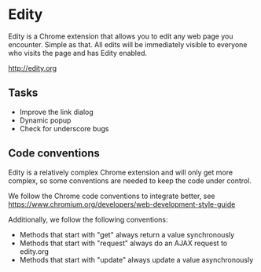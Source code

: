 # Edity

Edity is a Chrome extension that allows you to edit any web page you encounter. Simple as that. All edits will be immediately visible to everyone who visits the page and has Edity enabled.

http://edity.org

## Tasks
* Improve the link dialog
* Dynamic popup
* Check for underscore bugs

## Code conventions
Edity is a relatively complex Chrome extension and will only get more complex, so some conventions are needed to keep the code under control.

We follow the Chrome code conventions to integrate better, see https://www.chromium.org/developers/web-development-style-guide

Additionally, we follow the following conventions:
* Methods that start with "get" always return a value synchronously
* Methods that start with "request" always do an AJAX request to edity.org
* Methods that start with "update" always update a value asynchronously